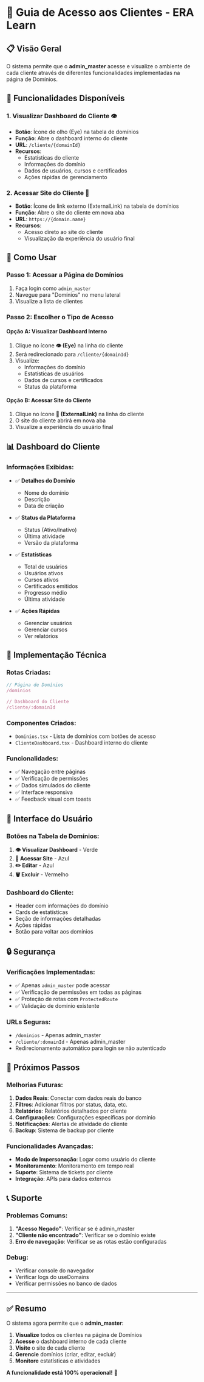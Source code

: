 # 🔗 Guia de Acesso aos Clientes - ERA Learn

## 📋 Visão Geral

O sistema permite que o **admin_master** acesse e visualize o ambiente de cada cliente através de diferentes funcionalidades implementadas na página de Domínios.

## 🎯 Funcionalidades Disponíveis

### 1. **Visualizar Dashboard do Cliente** 👁️
- **Botão**: Ícone de olho (Eye) na tabela de domínios
- **Função**: Abre o dashboard interno do cliente
- **URL**: `/cliente/{domainId}`
- **Recursos**:
  - Estatísticas do cliente
  - Informações do domínio
  - Dados de usuários, cursos e certificados
  - Ações rápidas de gerenciamento

### 2. **Acessar Site do Cliente** 🔗
- **Botão**: Ícone de link externo (ExternalLink) na tabela de domínios
- **Função**: Abre o site do cliente em nova aba
- **URL**: `https://{domain.name}`
- **Recursos**:
  - Acesso direto ao site do cliente
  - Visualização da experiência do usuário final

## 🚀 Como Usar

### **Passo 1: Acessar a Página de Domínios**
1. Faça login como `admin_master`
2. Navegue para "Domínios" no menu lateral
3. Visualize a lista de clientes

### **Passo 2: Escolher o Tipo de Acesso**

#### **Opção A: Visualizar Dashboard Interno**
1. Clique no ícone **👁️ (Eye)** na linha do cliente
2. Será redirecionado para `/cliente/{domainId}`
3. Visualize:
   - Informações do domínio
   - Estatísticas de usuários
   - Dados de cursos e certificados
   - Status da plataforma

#### **Opção B: Acessar Site do Cliente**
1. Clique no ícone **🔗 (ExternalLink)** na linha do cliente
2. O site do cliente abrirá em nova aba
3. Visualize a experiência do usuário final

## 📊 Dashboard do Cliente

### **Informações Exibidas:**
- ✅ **Detalhes do Domínio**
  - Nome do domínio
  - Descrição
  - Data de criação

- ✅ **Status da Plataforma**
  - Status (Ativo/Inativo)
  - Última atividade
  - Versão da plataforma

- ✅ **Estatísticas**
  - Total de usuários
  - Usuários ativos
  - Cursos ativos
  - Certificados emitidos
  - Progresso médio
  - Última atividade

- ✅ **Ações Rápidas**
  - Gerenciar usuários
  - Gerenciar cursos
  - Ver relatórios

## 🔧 Implementação Técnica

### **Rotas Criadas:**
```typescript
// Página de Domínios
/dominios

// Dashboard do Cliente
/cliente/:domainId
```

### **Componentes Criados:**
- `Dominios.tsx` - Lista de domínios com botões de acesso
- `ClienteDashboard.tsx` - Dashboard interno do cliente

### **Funcionalidades:**
- ✅ Navegação entre páginas
- ✅ Verificação de permissões
- ✅ Dados simulados do cliente
- ✅ Interface responsiva
- ✅ Feedback visual com toasts

## 🎨 Interface do Usuário

### **Botões na Tabela de Domínios:**
1. **👁️ Visualizar Dashboard** - Verde
2. **🔗 Acessar Site** - Azul
3. **✏️ Editar** - Azul
4. **🗑️ Excluir** - Vermelho

### **Dashboard do Cliente:**
- Header com informações do domínio
- Cards de estatísticas
- Seção de informações detalhadas
- Ações rápidas
- Botão para voltar aos domínios

## 🔒 Segurança

### **Verificações Implementadas:**
- ✅ Apenas `admin_master` pode acessar
- ✅ Verificação de permissões em todas as páginas
- ✅ Proteção de rotas com `ProtectedRoute`
- ✅ Validação de domínio existente

### **URLs Seguras:**
- `/dominios` - Apenas admin_master
- `/cliente/:domainId` - Apenas admin_master
- Redirecionamento automático para login se não autenticado

## 🚀 Próximos Passos

### **Melhorias Futuras:**
1. **Dados Reais**: Conectar com dados reais do banco
2. **Filtros**: Adicionar filtros por status, data, etc.
3. **Relatórios**: Relatórios detalhados por cliente
4. **Configurações**: Configurações específicas por domínio
5. **Notificações**: Alertas de atividade do cliente
6. **Backup**: Sistema de backup por cliente

### **Funcionalidades Avançadas:**
- **Modo de Impersonação**: Logar como usuário do cliente
- **Monitoramento**: Monitoramento em tempo real
- **Suporte**: Sistema de tickets por cliente
- **Integração**: APIs para dados externos

## 📞 Suporte

### **Problemas Comuns:**
1. **"Acesso Negado"**: Verificar se é admin_master
2. **"Cliente não encontrado"**: Verificar se o domínio existe
3. **Erro de navegação**: Verificar se as rotas estão configuradas

### **Debug:**
- Verificar console do navegador
- Verificar logs do useDomains
- Verificar permissões no banco de dados

---

## ✅ **Resumo**

O sistema agora permite que o **admin_master**:

1. **Visualize** todos os clientes na página de Domínios
2. **Acesse** o dashboard interno de cada cliente
3. **Visite** o site de cada cliente
4. **Gerencie** domínios (criar, editar, excluir)
5. **Monitore** estatísticas e atividades

**A funcionalidade está 100% operacional!** 🎉 